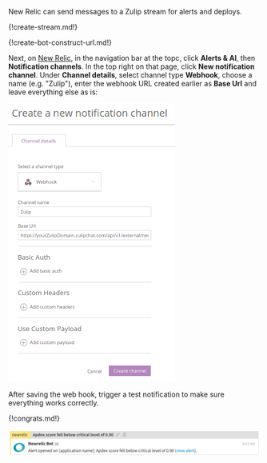 New Relic can send messages to a Zulip stream for alerts and
deploys.

{!create-stream.md!}

{!create-bot-construct-url.md!}

Next, on [New Relic](https://one.newrelic.com), in the navigation bar
at the topc, click **Alerts & AI**, then **Notification channels**.
In the top right on that page, click **New notification channel**.
Under **Channel details**, select channel type **Webhook**, choose
a name (e.g. "Zulip"), enter the webhook URL created earlier as
**Base Url** and leave everything else as is:

![](/static/images/integrations/newrelic/001.png)

After saving the web hook, trigger a test notification to make sure
everything works correctly.

{!congrats.md!}

![](/static/images/integrations/newrelic/002.png)
